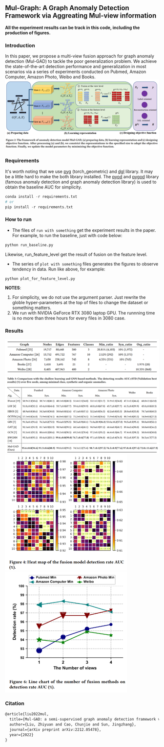 ## Mul-Graph: A Graph Anomaly Detection Framework via Aggreating Mul-view information

**All the experiment results can be track in this code, including the production of figures.**

### Introduction

In this paper, we propose a multi-view fusion approach for graph anomaly detection (Mul-GAD) to tackle the poor generalization problem. We achieve the state-of-the-art detection performance and generalization in most scenarios via a series of experiments conducted on Pubmed, Amazon Computer, Amazon Photo, Weibo and Books.
![method](images/method.png)

### Requirements
It's worth noting that we use [pyg](https://github.com/pyg-team/pytorch_geometric) (torch_geometric) and [dgl](https://github.com/dmlc/dgl) library. It may be a little hard to make the both library installed. The [pyod](https://github.com/yzhao062/pyod) and [pygod](https://github.com/pygod-team/pygod) library (famous anomaly detection and graph anomaly detection library) is used to obtain the baseline AUC for simplicity.

```python
conda install -r requirements.txt
# or
pip install -r requirements.txt
```
### How to run

* The files of `run with something` get the experiment results in the paper.
For example, to run the baseline, just with code below:
```python
python run_baseline.py
```
Likewise, run_feature_level get the result of fusion on the feature level.

* The series of `plot with something` files generates the figures to observe tendency in data.
Run like above, for example:
```python
python plot_for_feature_level.py
```

**NOTES**:
1. For simplicity, we do not use the argument parser. Just rewrite the globle hyper-parameters at the top of files to change the dataset or something matters.
2. We run with NVIDIA GeForce RTX 3080 laptop GPU. The runnning time is no more than three hours for every files in 3080 case. 

### Results
![dataset](images/dataset.png)
![result](images/result.png)
<img src="images/heat_map.png" width="400"/>  <img src="images/plot.png" width="400"/>

### Citation
```html
@article{liu2022mul,
  title={Mul-GAD: a semi-supervised graph anomaly detection framework via aggregating multi-view information},
  author={Liu, Zhiyuan and Cao, Chunjie and Sun, Jingzhang},
  journal={arXiv preprint arXiv:2212.05478},
  year={2022}
}
```
